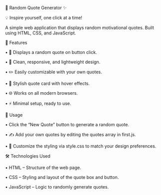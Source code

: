 🎉 Random Quote Generator ✨

💡 Inspire yourself, one click at a time!

A simple web application that displays random motivational quotes. Built using HTML, CSS, and JavaScript.

🌟 Features

• 📝 Displays a random quote on button click.

• 🎨 Clean, responsive, and lightweight design.

• ✏️ Easily customizable with your own quotes.

• 💎 Stylish quote card with hover effects.

• 🌐 Works on all modern browsers.

• ⚡ Minimal setup, ready to use.


🚀 Usage

• Click the “New Quote” button to generate a random quote.

• ✍️ Add your own quotes by editing the quotes array in first.js.

• 🎨 Customize the styling via style.css to match your design preferences.


🛠 Technologies Used

• HTML – Structure of the web page.

• CSS – Styling and layout of the quote box and button.

• JavaScript – Logic to randomly generate quotes.
